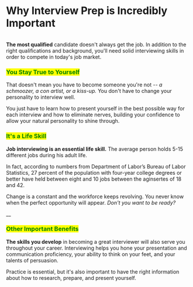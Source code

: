 # Why Interview Prep is Incredibly Important

<figure><img src="https://resources.biginterview.com/wp-content/uploads/50615986_s.jpg" alt=""><figcaption></figcaption></figure>

**The most qualified** candidate doesn't always get the job. In addition to the right qualifications and background, you'll need solid interviewing skills in order to compete in today's job market.

&#x20;  &#x20;

### <mark style="color:green;">**You Stay True to Yourself**</mark>

That doesn't mean you have to become someone you're not -- _a schmoozer, a con artist, or a kiss-up._ You don't have to change your personality to interview well.

You just have to learn how to present yourself in the best possible way for each interview and how to eliminate nerves, building your confidence to allow your natural personality to shine through.

### <mark style="color:green;">**It's a Life Skill**</mark>

**Job interviewing is an essential life skill.** The average person holds 5-15 different jobs during his adult life.

In fact, according to numbers from Department of Labor’s Bureau of Labor Statistics, 27 percent of the population with four-year college degrees or better have held between eight and 10 jobs between the aginsertes of 18 and 42. &#x20;

Change is a constant and the workforce keeps revolving. You never know when the perfect opportunity will appear. _Don't you want to be ready?_

﻿__﻿

### ﻿**﻿**<mark style="color:green;">**Other Important Benefits**</mark>

**The skills you develop** in becoming a great interviewer will also serve you throughout your career. Interviewing helps you hone your presentation and communication proficiency, your ability to think on your feet, and your talents of persuasion.

Practice is essential, but it's also important to have the right information about how to research, prepare, and present yourself.

